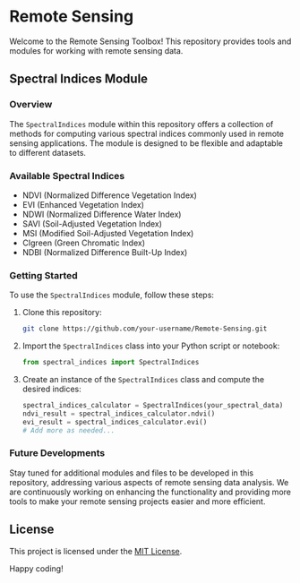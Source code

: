 # Remote Sensing

Welcome to the Remote Sensing Toolbox! This repository provides tools and modules for working with remote sensing data.

## Spectral Indices Module

### Overview

The `SpectralIndices` module within this repository offers a collection of methods for computing various spectral indices commonly used in remote sensing applications. The module is designed to be flexible and adaptable to different datasets.

### Available Spectral Indices

- NDVI (Normalized Difference Vegetation Index)
- EVI (Enhanced Vegetation Index)
- NDWI (Normalized Difference Water Index)
- SAVI (Soil-Adjusted Vegetation Index)
- MSI (Modified Soil-Adjusted Vegetation Index)
- CIgreen (Green Chromatic Index)
- NDBI (Normalized Difference Built-Up Index)

### Getting Started

To use the `SpectralIndices` module, follow these steps:

1. Clone this repository:

   ```bash
   git clone https://github.com/your-username/Remote-Sensing.git
   ```

2. Import the `SpectralIndices` class into your Python script or notebook:

   ```python
   from spectral_indices import SpectralIndices
   ```

3. Create an instance of the `SpectralIndices` class and compute the desired indices:

   ```python
   spectral_indices_calculator = SpectralIndices(your_spectral_data)
   ndvi_result = spectral_indices_calculator.ndvi()
   evi_result = spectral_indices_calculator.evi()
   # Add more as needed...
   ```

### Future Developments

Stay tuned for additional modules and files to be developed in this repository, addressing various aspects of remote sensing data analysis. We are continuously working on enhancing the functionality and providing more tools to make your remote sensing projects easier and more efficient.

## License

This project is licensed under the [MIT License](LICENSE).

Happy coding!
```
